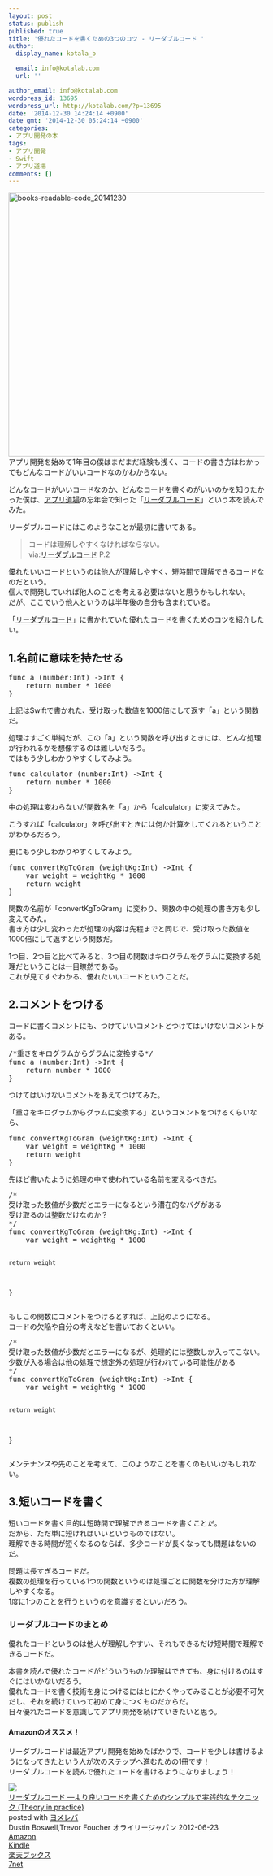 ```yaml
---
layout: post
status: publish
published: true
title: '優れたコードを書くための3つのコツ - リーダブルコード '
author:
  display_name: kotala_b

  email: info@kotalab.com
  url: ''

author_email: info@kotalab.com
wordpress_id: 13695
wordpress_url: http://kotalab.com/?p=13695
date: '2014-12-30 14:24:14 +0900'
date_gmt: '2014-12-30 05:24:14 +0900'
categories:
- アプリ開発の本
tags:
- アプリ開発
- Swift
- アプリ道場
comments: []
---
```

<p><img src="http://kotalab.com/wp-content/uploads/books-readable-code_20141230-780x520.jpg" alt="books-readable-code_20141230" width="780" height="520" class="aligncenter size-large wp-image-13702" /><br />
アプリ開発を始めて1年目の僕はまだまだ経験も浅く、コードの書き方はわかってもどんなコードがいいコードなのかわからない。</p>
<p>どんなコードがいいコードなのか、どんなコードを書くのがいいのかを知りたかった僕は、<a href="http://kotalab.com/category/ios-developer/app-dojo">アプリ道場</a>の忘年会で知った「<a href="http://www.amazon.co.jp/exec/obidos/asin/4873115655/same-22/" rel="nofollow" target="_blank">リーダブルコード</a>」という本を読んでみた。</p>
<p>リーダブルコードにはこのようなことが最初に書いてある。</p>
<blockquote><p>コードは理解しやすくなければならない。<br />
via:<a href="http://www.amazon.co.jp/exec/obidos/asin/4873115655/same-22/" rel="nofollow" target="_blank">リーダブルコード</a> P.2</p></blockquote>
<p>優れたいいコードというのは他人が理解しやすく、短時間で理解できるコードなのだという。<br />
個人で開発していれば他人のことを考える必要はないと思うかもしれない。<br />
だが、ここでいう他人というのは半年後の自分も含まれている。</p>
<p>「<a href="http://www.amazon.co.jp/exec/obidos/asin/4873115655/same-22/" rel="nofollow" target="_blank">リーダブルコード</a>」に書かれていた優れたコードを書くためのコツを紹介したい。<br />
<!--more--></p>
<h2>1.名前に意味を持たせる</h2>
<pre class="lang:default decode:true " >func a (number:Int) ->Int {
    return number * 1000
}</pre>
<p>上記はSwiftで書かれた、受け取った数値を1000倍にして返す「a」という関数だ。</p>
<p>処理はすごく単純だが、この「a」という関数を呼び出すときには、どんな処理が行われるかを想像するのは難しいだろう。<br />
ではもう少しわかりやすくしてみよう。</p>
<pre class="lang:default decode:true " >func calculator (number:Int) ->Int {
    return number * 1000
}</pre>
<p>中の処理は変わらないが関数名を「a」から「calculator」に変えてみた。</p>
<p>こうすれば「calculator」を呼び出すときには何か計算をしてくれるということがわかるだろう。</p>
<p>更にもう少しわかりやすくしてみよう。</p>
<pre class="lang:default decode:true " >func convertKgToGram (weightKg:Int) ->Int {
    var weight = weightKg * 1000
    return weight
}</pre>
<p>関数の名前が「convertKgToGram」に変わり、関数の中の処理の書き方も少し変えてみた。<br />
書き方は少し変わったが処理の内容は先程までと同じで、受け取った数値を1000倍にして返すという関数だ。</p>
<p>1つ目、2つ目と比べてみると、3つ目の関数はキログラムをグラムに変換する処理だということは一目瞭然である。<br />
これが見てすぐわかる、優れたいいコードということだ。</p>
<h2>2.コメントをつける</h2>
<p>コードに書くコメントにも、つけていいコメントとつけてはいけないコメントがある。</p>
<pre class="lang:default decode:true " >/*重さをキログラムからグラムに変換する*/
func a (number:Int) ->Int {
    return number * 1000
}</pre>
<p>つけてはいけないコメントをあえてつけてみた。</p>
<p>「重さをキログラムからグラムに変換する」というコメントをつけるくらいなら、</p>
<pre class="lang:default decode:true " >func convertKgToGram (weightKg:Int) ->Int {
    var weight = weightKg * 1000
    return weight
}</pre>
<p>先ほど書いたように処理の中で使われている名前を変えるべきだ。</p>
<pre class="lang:default decode:true " >/*
受け取った数値が少数だとエラーになるという潜在的なバグがある
受け取るのは整数だけなのか？
*/
func convertKgToGram (weightKg:Int) ->Int {
    var weight = weightKg * 1000
    
    return weight
}</pre>
<p>もしこの関数にコメントをつけるとすれば、上記のようになる。<br />
コードの欠陥や自分の考えなどを書いておくといい。</p>
<pre class="lang:default decode:true " >/*
受け取った数値が少数だとエラーになるが、処理的には整数しか入ってこない。
少数が入る場合は他の処理で想定外の処理が行われている可能性がある
*/
func convertKgToGram (weightKg:Int) ->Int {
    var weight = weightKg * 1000
    
    return weight
}</pre>
<p>メンテナンスや先のことを考えて、このようなことを書くのもいいかもしれない。</p>
<h2>3.短いコードを書く</h2>
<p>短いコードを書く目的は短時間で理解できるコードを書くことだ。<br />
だから、ただ単に短ければいいというものではない。<br />
理解できる時間が短くなるのならば、多少コードが長くなっても問題はないのだ。</p>
<p>問題は長すぎるコードだ。<br />
複数の処理を行っている1つの関数というのは処理ごとに関数を分けた方が理解しやすくなる。<br />
<span class="b">1度に1つのことを行う</span>というのを意識するといいだろう。</p>
<h3>リーダブルコードのまとめ</h3>
<p>優れたコードというのは他人が理解しやすい、それもできるだけ短時間で理解できるコードだ。</p>
<p>本書を読んで優れたコードがどういうものか理解はできても、身に付けるのはすぐにはいかないだろう。<br />
優れたコードを書く技術を身につけるにはとにかくやってみることが必要不可欠だし、それを続けていって初めて身につくものだからだ。<br />
日々優れたコードを意識してアプリ開発を続けていきたいと思う。</p>
<h4 class="aam">Amazonのオススメ！</h4>
<p>リーダブルコードは最近アプリ開発を始めたばかりで、コードを少しは書けるようになってきたという人が次のステップへ進むための1冊です！<br />
リーダブルコードを読んで優れたコードを書けるようになりましょう！</p>
<div class="booklink-box">
<div class="booklink-image"><a href="http://www.amazon.co.jp/exec/obidos/asin/4873115655/same-22/" rel="nofollow" target="_blank"><img src="http://ecx.images-amazon.com/images/I/51MgH8Jmr3L._SL160_.jpg" style="border: none;" /></a></div>
<div class="booklink-info">
<div class="booklink-name"><a href="http://www.amazon.co.jp/exec/obidos/asin/4873115655/same-22/" rel="nofollow" target="_blank">リーダブルコード ―より良いコードを書くためのシンプルで実践的なテクニック (Theory in practice)</a>
<div class="booklink-powered-date">posted with <a href="http://yomereba.com" rel="nofollow" target="_blank">ヨメレバ</a></div>
</div>
<div class="booklink-detail">Dustin Boswell,Trevor Foucher オライリージャパン 2012-06-23    </div>
<div class="booklink-link2">
<div class="shoplinkamazon"><a href="http://www.amazon.co.jp/exec/obidos/asin/4873115655/same-22/" rel="nofollow" target="_blank" title="アマゾン" >Amazon</a></div>
<div class="shoplinkkindle"><a href="http://www.amazon.co.jp/gp/search?keywords=%83%8A%81%5B%83_%83u%83%8B%83R%81%5B%83h%20%81%5C%82%E6%82%E8%97%C7%82%A2%83R%81%5B%83h%82%F0%8F%91%82%AD%82%BD%82%DF%82%CC%83V%83%93%83v%83%8B%82%C5%8E%C0%91H%93I%82%C8%83e%83N%83j%83b%83N%20%28Theory%20in%20practice%29&__mk_ja_JP=%83J%83%5E%83J%83i&url=node%3D2275256051&tag=same-22" rel="nofollow" target="_blank" >Kindle</a></div>
<div class="shoplinkrakuten"><a href="http://c.af.moshimo.com/af/c/click?a_id=374939&p_id=56&pc_id=56&pl_id=637&s_v=b5Rz2P0601xu&url=http%3A%2F%2Fbooks.rakuten.co.jp%2Frb%2F11753651%2F" rel="nofollow" target="_blank" title="楽天ブックス" >楽天ブックス</a></div>
<div class="shoplinkseven"><a href="http://ck.jp.ap.valuecommerce.com/servlet/referral?sid=2967684&pid=883100332&vc_url=http%3A%2F%2Fwww.7netshopping.jp%2Fbooks%2Fsearch_result%2F%3Fctgy%3Dbooks%26code%3D4873115655" rel="nofollow" target="_blank" title="セブンネットショッピング" >7net</a></div>
</p></div>
</div>
<div class="booklink-footer"></div>
</div>
